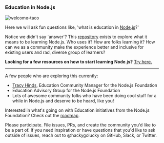 ### Education in Node.js
![welcome-taco](https://media.giphy.com/media/l2JHZ0dIcyFo5UQGQ/giphy.gif)

Here we will ask fun questions like, 'what is education in [Node.js](https://nodejs.org/en/)?' 

Notice we didn't say 'answer'? This [repository](http://techterms.com/definition/repository) exists to explore what it means to be learning Node.js. Who uses it? How are folks learning it? How can we as a community make the experience better and inclusive for existing users and  rad, diverse group of learners? 

**Looking for a few resources on how to start learning Node.js?** [Try here.](https://github.com/nodejs/education/blob/master/getting-started-learning-nodejs.md)  
  
------------------------

A few people who are exploring this currently:

- [Tracy Hinds](https://twitter.com/HackyGoLucky), Education Community Manager for the Node.js Foundation
- Education Advisory Group for the Node.js Foundation
- Lots of awesome community folks who have been doing cool stuff for a while in Node.js and deserve to be heard, like you!

Interested in what's going on with Education initiatives from the Node.js Foundation? Check out the [roadmap](https://github.com/nodejs/education/blob/master/ROADMAP.md).

Please participate. File issues, PRs, and create the community you'd like to be a part of. If you need inspiration or have questions that you'd like to ask outside of issues, reach out to @hackygolucky on GitHub, Slack, or Twitter.


